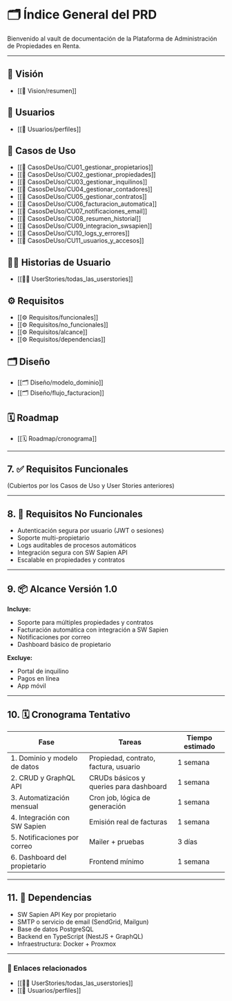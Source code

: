 # 🗂️ Índice General del PRD

Bienvenido al vault de documentación de la Plataforma de Administración de Propiedades en Renta.

---

## 🧭 Visión
- [[🧭 Vision/resumen]]

## 👥 Usuarios
- [[👥 Usuarios/perfiles]]

## 📄 Casos de Uso
- [[📄 CasosDeUso/CU01_gestionar_propietarios]]
- [[📄 CasosDeUso/CU02_gestionar_propiedades]]
- [[📄 CasosDeUso/CU03_gestionar_inquilinos]]
- [[📄 CasosDeUso/CU04_gestionar_contadores]]
- [[📄 CasosDeUso/CU05_gestionar_contratos]]
- [[📄 CasosDeUso/CU06_facturacion_automatica]]
- [[📄 CasosDeUso/CU07_notificaciones_email]]
- [[📄 CasosDeUso/CU08_resumen_historial]]
- [[📄 CasosDeUso/CU09_integracion_swsapien]]
- [[📄 CasosDeUso/CU10_logs_y_errores]]
- [[📄 CasosDeUso/CU11_usuarios_y_accesos]]

## 🧑‍💻 Historias de Usuario
- [[🧑‍💻 UserStories/todas_las_userstories]]

## ⚙️ Requisitos
- [[⚙️ Requisitos/funcionales]]
- [[⚙️ Requisitos/no_funcionales]]
- [[⚙️ Requisitos/alcance]]
- [[⚙️ Requisitos/dependencias]]

## 🗂️ Diseño
- [[🗂️ Diseño/modelo_dominio]]
- [[🗂️ Diseño/flujo_facturacion]]

## 🗓️ Roadmap
- [[🗓️ Roadmap/cronograma]]

---

## 7. ✅ Requisitos Funcionales

(Cubiertos por los Casos de Uso y User Stories anteriores)

---

## 8. 🔐 Requisitos No Funcionales

- Autenticación segura por usuario (JWT o sesiones)
- Soporte multi-propietario
- Logs auditables de procesos automáticos
- Integración segura con SW Sapien API
- Escalable en propiedades y contratos

---

## 9. 📦 Alcance Versión 1.0

**Incluye:**
- Soporte para múltiples propiedades y contratos
- Facturación automática con integración a SW Sapien
- Notificaciones por correo
- Dashboard básico de propietario

**Excluye:**
- Portal de inquilino
- Pagos en línea
- App móvil

---

## 10. 🗓️ Cronograma Tentativo

| Fase | Tareas | Tiempo estimado |
|------|--------|-----------------|
| 1. Dominio y modelo de datos | Propiedad, contrato, factura, usuario | 1 semana |
| 2. CRUD y GraphQL API         | CRUDs básicos y queries para dashboard | 1 semana |
| 3. Automatización mensual     | Cron job, lógica de generación | 1 semana |
| 4. Integración con SW Sapien  | Emisión real de facturas | 1 semana |
| 5. Notificaciones por correo  | Mailer + pruebas | 3 días |
| 6. Dashboard del propietario  | Frontend mínimo | 1 semana |

---

## 11. 🔗 Dependencias

- SW Sapien API Key por propietario
- SMTP o servicio de email (SendGrid, Mailgun)
- Base de datos PostgreSQL
- Backend en TypeScript (NestJS + GraphQL)
- Infraestructura: Docker + Proxmox

---

### 📎 Enlaces relacionados
- [[🧑‍💻 UserStories/todas_las_userstories]]
- [[👥 Usuarios/perfiles]]